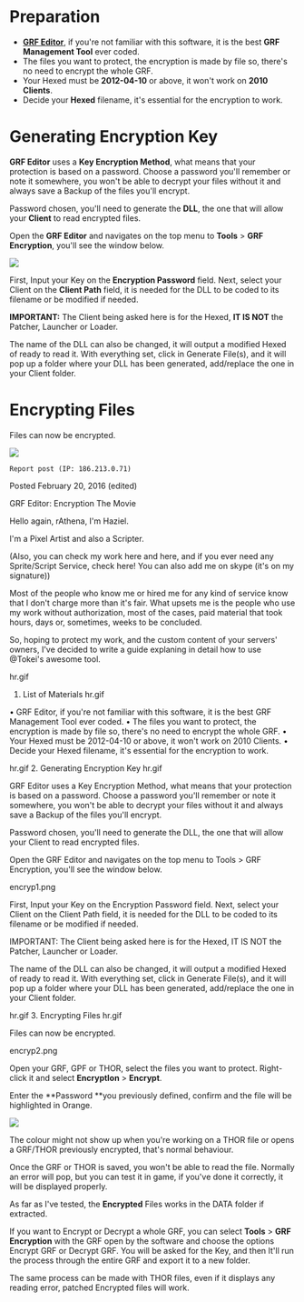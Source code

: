 Preparation
===========
- **[GRF Editor](https://rathena.org/board/files/file/2766-grf-editor/)**, if you're not familiar with this software, it is the best **GRF Management Tool** ever coded.
- The files you want to protect, the encryption is made by file so, there's no need to encrypt the whole GRF.
- Your Hexed must be **2012-04-10** or above, it won't work on **2010 Clients**.
- Decide your **Hexed** filename, it's essential for the encryption to work.

Generating Encryption Key
=========================
**GRF Editor** uses a **Key Encryption Method**, what means that your protection is based on a password.
Choose a password you'll remember or note it somewhere, you won't be able to decrypt your files without it and always save a Backup of the files you'll encrypt.

Password chosen, you'll need to generate the **DLL**, the one that will allow your **Client** to read encrypted files.

Open the **GRF Editor** and navigates on the top menu to **Tools** > **GRF Encryption**, you'll see the window below. 

![](https://i.imgur.com/rb17MD4.png)

First, Input your Key on the **Encryption Password** field.
Next, select your Client on the **Client Path** field, it is needed for the DLL to be coded to its filename or be modified if needed.

**IMPORTANT:** The Client being asked here is for the Hexed, **IT IS NOT** the Patcher, Launcher or Loader.

The name of the DLL can also be changed, it will output a modified Hexed of ready to read it.
With everything set, click in Generate File(s), and it will pop up a folder where your DLL has been generated, add/replace the one in your Client folder. 

﻿Encrypting Files﻿
================
Files can now be encrypted. 

![](https://i.imgur.com/YHXLCJs.png)



    Report post (IP: 186.213.0.71) 

Posted February 20, 2016 (edited)

GRF Editor: Encryption
The Movie

 

Hello again, rAthena, I'm Haziel.

I'm a Pixel Artist and also a Scripter.

(Also, you can check my work here and here, and if you ever need any Sprite/Script Service, check here! You can also add me on skype (it's on my signature))

Most of the people who know me or hired me for any kind of service know that I don't charge more than it's fair.
What upsets me is the people who use my work without authorization, most of the cases, paid material that took hours, days or, sometimes, weeks to be concluded.

So, hoping to protect my work, and the custom content of your servers' owners, I've decided to write a guide explaning in detail how to use @Tokei's awesome tool.

hr.gif
1. List of Materials
hr.gif

• GRF Editor, if you're not familiar with this software, it is the best GRF Management Tool ever coded.
• The files you want to protect, the encryption is made by file so, there's no need to encrypt the whole GRF.
• Your Hexed must be 2012-04-10 or above, it won't work on 2010 Clients.
• Decide your Hexed filename, it's essential for the encryption to work.

hr.gif
2. Generating Encryption Key
hr.gif

GRF Editor uses a Key Encryption Method, what means that your protection is based on a password.
Choose a password you'll remember or note it somewhere, you won't be able to decrypt your files without it and always save a Backup of the files you'll encrypt.

Password chosen, you'll need to generate the DLL, the one that will allow your Client to read encrypted files.

Open the GRF Editor and navigates on the top menu to Tools > GRF Encryption, you'll see the window below. ﻿﻿﻿﻿

encryp1.png

First, Input your Key on the Encryption Password field.
Next, select your Client on the Client Path field, it is needed for the DLL to be coded to its filename or be modified if needed.

IMPORTANT: The Client being asked here is for the Hexed, IT IS NOT the Patcher, Launcher or Loader.

The name of the DLL can also be changed, it will output a modified Hexed of ready to read it.
With everything set, click in Generate File(s), and it will pop up a folder where your DLL has been generated, add/replace the one in your Client folder. ﻿

hr.gif
﻿3. Encrypting Files﻿
hr.gif﻿

Files can now be encrypted. ﻿﻿

encryp2.png

Open your GRF, GPF or THOR, select the files you want to protect.
Right-click it and select **EncryptIon** > **Encrypt**.

Enter the **Password **you previously defined, confirm and the file will be highlighted in Orange.

![](https://i.imgur.com/MUg1W6H.png)

The colour might not show up when you're working on a THOR file or opens a GRF/THOR previously encrypted, that's normal behaviour.

Once the GRF or THOR is saved, you won't be able to read the file.
Normally an error will pop, but you can test it in game, if you've done it correctly, it will be displayed properly.

As far as I've tested, the **Encrypted** Files works in the DATA folder if extracted.

If you want to Encrypt or Decrypt a whole GRF, you can select **Tools** > **GRF Encryption** with the GRF open by the software and choose the options Encrypt GRF or Decrypt GRF.
You will be asked for the Key, and then It'll run the process through the entire GRF and export it to a new folder.

The same process can be made with THOR files, even if it displays any reading error, patched Encrypted files will work.